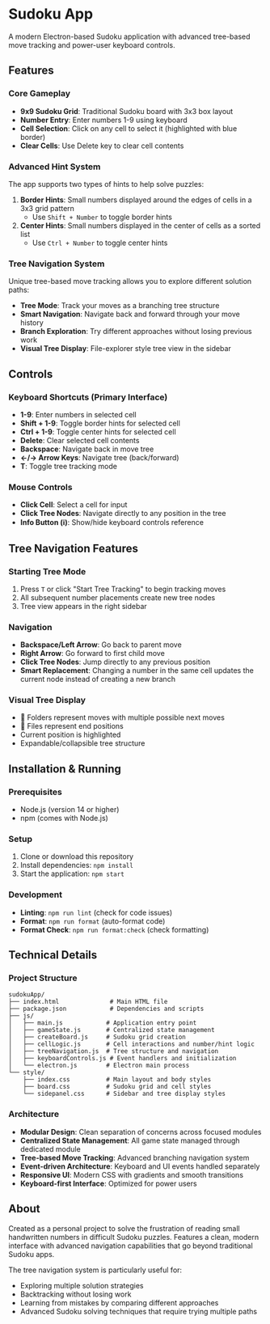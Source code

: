# Sudoku App

A modern Electron-based Sudoku application with advanced tree-based move tracking and power-user keyboard controls.

## Features

### Core Gameplay
- **9x9 Sudoku Grid**: Traditional Sudoku board with 3x3 box layout
- **Number Entry**: Enter numbers 1-9 using keyboard
- **Cell Selection**: Click on any cell to select it (highlighted with blue border)
- **Clear Cells**: Use Delete key to clear cell contents

### Advanced Hint System
The app supports two types of hints to help solve puzzles:

1. **Border Hints**: Small numbers displayed around the edges of cells in a 3x3 grid pattern
   - Use `Shift + Number` to toggle border hints
2. **Center Hints**: Small numbers displayed in the center of cells as a sorted list
   - Use `Ctrl + Number` to toggle center hints

### Tree Navigation System
Unique tree-based move tracking allows you to explore different solution paths:

- **Tree Mode**: Track your moves as a branching tree structure
- **Smart Navigation**: Navigate back and forward through your move history
- **Branch Exploration**: Try different approaches without losing previous work
- **Visual Tree Display**: File-explorer style tree view in the sidebar

## Controls

### Keyboard Shortcuts (Primary Interface)
- **1-9**: Enter numbers in selected cell
- **Shift + 1-9**: Toggle border hints for selected cell
- **Ctrl + 1-9**: Toggle center hints for selected cell
- **Delete**: Clear selected cell contents
- **Backspace**: Navigate back in move tree
- **←/→ Arrow Keys**: Navigate tree (back/forward)
- **T**: Toggle tree tracking mode

### Mouse Controls
- **Click Cell**: Select a cell for input
- **Click Tree Nodes**: Navigate directly to any position in the tree
- **Info Button (ℹ️)**: Show/hide keyboard controls reference

## Tree Navigation Features

### Starting Tree Mode
1. Press `T` or click "Start Tree Tracking" to begin tracking moves
2. All subsequent number placements create new tree nodes
3. Tree view appears in the right sidebar

### Navigation
- **Backspace/Left Arrow**: Go back to parent move
- **Right Arrow**: Go forward to first child move
- **Click Tree Nodes**: Jump directly to any previous position
- **Smart Replacement**: Changing a number in the same cell updates the current node instead of creating a new branch

### Visual Tree Display
- 📂 Folders represent moves with multiple possible next moves
- 📄 Files represent end positions
- Current position is highlighted
- Expandable/collapsible tree structure

## Installation & Running

### Prerequisites
- Node.js (version 14 or higher)
- npm (comes with Node.js)

### Setup
1. Clone or download this repository
2. Install dependencies: `npm install`
3. Start the application: `npm start`

### Development
- **Linting**: `npm run lint` (check for code issues)
- **Format**: `npm run format` (auto-format code)
- **Format Check**: `npm run format:check` (check formatting)

## Technical Details

### Project Structure
```
sudokuApp/
├── index.html              # Main HTML file
├── package.json            # Dependencies and scripts
├── js/
│   ├── main.js            # Application entry point
│   ├── gameState.js       # Centralized state management
│   ├── createBoard.js     # Sudoku grid creation
│   ├── cellLogic.js       # Cell interactions and number/hint logic
│   ├── treeNavigation.js  # Tree structure and navigation
│   ├── keyboardControls.js # Event handlers and initialization
│   └── electron.js        # Electron main process
└── style/
    ├── index.css          # Main layout and body styles
    ├── board.css          # Sudoku grid and cell styles
    └── sidepanel.css      # Sidebar and tree display styles
```

### Architecture
- **Modular Design**: Clean separation of concerns across focused modules
- **Centralized State Management**: All game state managed through dedicated module
- **Tree-based Move Tracking**: Advanced branching navigation system
- **Event-driven Architecture**: Keyboard and UI events handled separately
- **Responsive UI**: Modern CSS with gradients and smooth transitions
- **Keyboard-first Interface**: Optimized for power users

## About

Created as a personal project to solve the frustration of reading small handwritten numbers in difficult Sudoku puzzles. Features a clean, modern interface with advanced navigation capabilities that go beyond traditional Sudoku apps.

The tree navigation system is particularly useful for:
- Exploring multiple solution strategies
- Backtracking without losing work
- Learning from mistakes by comparing different approaches
- Advanced Sudoku solving techniques that require trying multiple paths

